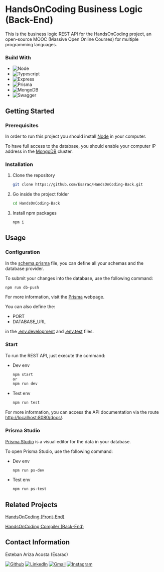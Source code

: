 # HandsOnCoding Business Logic (Back-End)

This is the business logic REST API for the HandsOnCoding project, an open-source MOOC (Massive Open Online Courses) for multiple programming languages.

### Build With

* ![Node](https://img.shields.io/badge/Node.js-339933?style=for-the-badge&logo=nodedotjs&logoColor=white)
* ![Typescript](https://img.shields.io/badge/TypeScript-007ACC?style=for-the-badge&logo=typescript&logoColor=white)
* ![Express](https://img.shields.io/badge/Express.js-000000?style=for-the-badge&logo=express&logoColor=white)
* ![Prisma](https://img.shields.io/badge/Prisma-3982CE?style=for-the-badge&logo=Prisma&logoColor=white)
* ![MongoDB](https://img.shields.io/badge/MongoDB-4EA94B?style=for-the-badge&logo=mongodb&logoColor=white)
* ![Swagger](https://img.shields.io/badge/Swagger-85EA2D?style=for-the-badge&logo=Swagger&logoColor=black)

## Getting Started

### Prerequisites

In order to run this project you should install [Node](https://nodejs.org/en/download/) in your computer.

To have full access to the database, you should enable your computer IP address in the [MongoDB](https://www.mongodb.com/) cluster.

### Installation

1. Clone the repository
    ```sh
    git clone https://github.com/Esarac/HandsOnCoding-Back.git
    ```
2. Go inside the project folder
   ```sh
   cd HandsOnCoding-Back
   ```
3. Install npm packages
   ```sh
   npm i
   ```

## Usage

### Configuration

In the [schema.prisma](https://github.com/Esarac/HandsOnCoding-Back/blob/main/prisma/schema.prisma) file, you can define all your schemas and the database provider.

To submit your changes into the database, use the following command:

```sh
npm run db-push
```
For more information, visit the [Prisma](https://www.prisma.io/docs/) webpage.

You can also define the:

* PORT
* DATABASE_URL

in the [.env.development](https://github.com/Esarac/HandsOnCoding-Back/blob/main/.env.development) and [.env.test](https://github.com/Esarac/HandsOnCoding-Back/blob/main/.env.test) files.

### Start

To run the REST API, just execute the command:
* Dev env
  ```sh
  npm start
  or
  npm run dev
  ```
* Test env
  ```sh
  npm run test
  ```

For more information, you can access the API documentation via the route [http://localhost:8080/docs/](http://localhost:8080/docs).

### Prisma Studio

[Prisma Studio](https://www.prisma.io/studio) is a visual editor for the data in your database.

To open Prisma Studio, use the following command:

* Dev env
  ```sh
  npm run ps-dev
  ```
* Test env
  ```sh
  npm run ps-test
  ```

## Related Projects

[HandsOnCoding (Front-End)](https://github.com/Esarac/HandsOnCoding-Front)

[HandsOnCoding Compiler (Back-End)](https://github.com/mavaldot/pdg-compiler)

## Contact Information

Esteban Ariza Acosta (Esarac)

[![Github](https://img.shields.io/badge/GitHub-100000?style=for-the-badge&logo=github&logoColor=white)](https://github.com/Esarac)
[![LinkedIn](https://img.shields.io/badge/LinkedIn-0077B5?style=for-the-badge&logo=linkedin&logoColor=white)](https://www.linkedin.com/in/estebanarizaacosta/)
[![Gmail](https://img.shields.io/badge/Gmail-D14836?style=for-the-badge&logo=gmail&logoColor=white)](mailto:acosta57esteban@gmail.com)
[![Instagram](https://img.shields.io/badge/Instagram-E4405F?style=for-the-badge&logo=instagram&logoColor=white)](https://www.instagram.com/esaracgp/)
